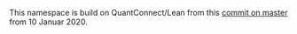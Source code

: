 ﻿This namespace is build on QuantConnect/Lean from this [commit on master](https://github.com/QuantConnect/Lean/commit/63847a3dc29c44aa32fcf940a62ce97dc0a2cd36) from 10 Januar 2020.